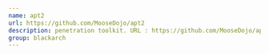 ```yaml
---
name: apt2
url: https://github.com/MooseDojo/apt2
description: penetration toolkit. URL : https://github.com/MooseDojo/apt2 Groups : blackarch blackarch-automation
group: blackarch
---
```

